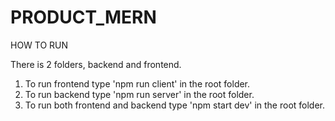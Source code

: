 # PRODUCT_MERN

HOW TO RUN

There is 2 folders, backend and frontend.

  1) To run frontend type 'npm run client' in the root folder.
  2) To run backend type 'npm run server' in the root folder.
  3) To run both frontend and backend type 'npm start dev' in the root folder.
